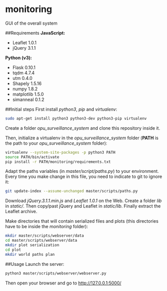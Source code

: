 # monitoring
GUI of the overall system

##Requirements
**JavaScript:**
* Leaflet 1.0.1
* jQuery 3.1.1

**Python (v3):**
* Flask 0.10.1
* tqdm 4.7.4
* utm 0.4.0
* Shapely 1.5.16
* numpy 1.8.2
* matplotlib 1.5.0
* simanneal 0.1.2

##Initial steps
First install *python3*, *pip* and *virtualenv*:

```bash
sudo apt-get install python3 python3-dev python3-pip virtualenv
```

Create a folder *opu_surveillance_system* and clone this repository inside it.

Then, initialize a virtualenv in the *opu_surveillance_system* folder
(**PATH** is the path to your *opu_surveillance_system* folder):

```bash
virtualenv --system-site-packages -p python3 PATH
source PATH/bin/activate
pip install -r PATH/monitoring/requirements.txt
```

Adapt the paths variables (in *master/script/paths.py*) to your environment.
Every time you make change in this file, you need to indicate to git to ignore it:

```bash
git update-index --assume-unchanged master/scripts/paths.py
```

Download *jQuery.3.1.1.min.js* and *Leaflet 1.0.1* on the Web.
Create a folder *lib* in *static/*. Then copy/past jQuery and Leaflet in *static/lib*.
Finally extract the Leaflet archive.

Make directories that will contain serialized files and plots (this directories
  have to be inside the *monitoring* folder):

```bash
mkdir master/scripts/webserver/data
cd master/scripts/webserver/data
mkdir plot serialization
cd plot
mkdir world paths plan
```

##Usage
Launch the server:

```bash
python3 master/scripts/webserver/webserver.py
```

Then open your browser and go to http://127.0.0.1:5000/
